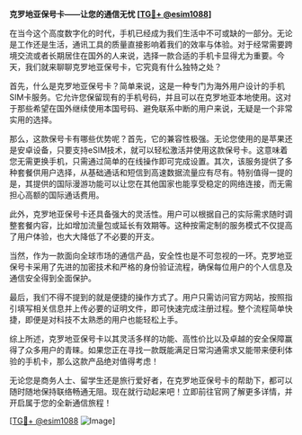 **克罗地亚保号卡——让您的通信无忧 [[TG💪+ @esim1088](https://t.me/s/esim1088)]**

在当今这个高度数字化的时代，手机已经成为我们生活中不可或缺的一部分。无论是工作还是生活，通讯工具的质量直接影响着我们的效率与体验。对于经常需要跨境交流或者长期居住在国外的人来说，选择一款合适的手机卡显得尤为重要。今天，我们就来聊聊克罗地亚保号卡，它究竟有什么独特之处？

首先，什么是克罗地亚保号卡？简单来说，这是一种专门为海外用户设计的手机SIM卡服务。它允许您保留现有的手机号码，并且可以在克罗地亚本地使用。这对于那些希望在国外继续使用本国号码、避免联系中断的用户来说，无疑是一个非常实用的选择。

那么，这款保号卡有哪些优势呢？首先，它的兼容性极强。无论您使用的是苹果还是安卓设备，只要支持eSIM技术，就可以轻松激活并使用这款保号卡。这意味着您无需更换手机，只需通过简单的在线操作即可完成设置。其次，该服务提供了多种套餐供用户选择，从基础通话和短信到高速数据流量应有尽有。特别值得一提的是，其提供的国际漫游功能可以让您在其他国家也能享受稳定的网络连接，而无需担心高额的国际通话费用。

此外，克罗地亚保号卡还具备强大的灵活性。用户可以根据自己的实际需求随时调整套餐内容，比如增加流量包或延长有效期等。这种按需定制的服务模式不仅提高了用户体验，也大大降低了不必要的开支。

当然，作为一款面向全球市场的通信产品，安全性也是不可忽视的一环。克罗地亚保号卡采用了先进的加密技术和严格的身份验证流程，确保每位用户的个人信息及通信安全得到全面保护。

最后，我们不得不提到的就是便捷的操作方式了。用户只需访问官方网站，按照指引填写相关信息并上传必要的证明文件，即可快速完成注册过程。整个流程简单快捷，即便是对科技不太熟悉的用户也能轻松上手。

综上所述，克罗地亚保号卡以其灵活多样的功能、高性价比以及卓越的安全保障赢得了众多用户的青睐。如果您正在寻找一款既能满足日常沟通需求又能带来便利体验的手机卡，那么这款产品绝对值得考虑！

无论您是商务人士、留学生还是旅行爱好者，在克罗地亚保号卡的帮助下，都可以随时随地保持联络畅通无阻。现在就行动起来吧！立即前往官网了解更多详情，并开启属于您的全新通信旅程！

[[TG💪+ @esim1088](https://t.me/s/esim1088) ![Image](https://i.postimg.cc/4NQfJmqS/Snipaste-2025-05-13-00-14-12.png)]